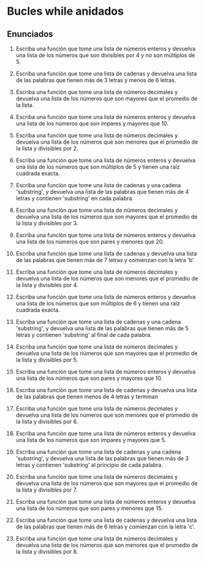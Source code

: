 # Bucles while anidados

## Enunciados

1. Escriba una función que tome una lista de números enteros y devuelva una lista de los números que son divisibles por 4 y no son múltiplos de 5.

2. Escriba una función que tome una lista de cadenas y devuelva una lista de las palabras que tienen más de 3 letras y menos de 6 letras.
3. Escriba una función que tome una lista de números decimales y devuelva una lista de los números que son mayores que el promedio de la lista.
4. Escriba una función que tome una lista de números enteros y devuelva una lista de los números que son impares y mayores que 10.
5. Escriba una función que tome una lista de números decimales y devuelva una lista de los números que son menores que el promedio de la lista y divisibles por 2.
6. Escriba una función que tome una lista de números enteros y devuelva una lista de los números que son múltiplos de 5 y tienen una raíz cuadrada exacta.
7. Escriba una función que tome una lista de cadenas y una cadena 'substring', y devuelva una lista de las palabras que tienen más de 4 letras y contienen 'substring' en cada palabra.
8. Escriba una función que tome una lista de números decimales y devuelva una lista de los números que son mayores que el promedio de la lista y divisibles por 3.
9. Escriba una función que tome una lista de números enteros y devuelva una lista de los números que son pares y menores que 20.
10. Escriba una función que tome una lista de cadenas y devuelva una lista de las palabras que tienen más de 7 letras y comienzan con la letra 'b'.
11. Escriba una función que tome una lista de números decimales y devuelva una lista de los números que son menores que el promedio de la lista y divisibles por 4.
12. Escriba una función que tome una lista de números enteros y devuelva una lista de los números que son múltiplos de 6 y tienen una raíz cuadrada exacta.
13. Escriba una función que tome una lista de cadenas y una cadena 'substring', y devuelva una lista de las palabras que tienen más de 5 letras y contienen 'substring' al final de cada palabra.
14. Escriba una función que tome una lista de números decimales y devuelva una lista de los números que son mayores que el promedio de la lista y divisibles por 5.
15. Escriba una función que tome una lista de números enteros y devuelva una lista de los números que son pares y mayores que 10.
16. Escriba una función que tome una lista de cadenas y devuelva una lista de las palabras que tienen menos de 4 letras y terminan
17. Escriba una función que tome una lista de números decimales y devuelva una lista de los números que son menores que el promedio de la lista y divisibles por 6.
18. Escriba una función que tome una lista de números enteros y devuelva una lista de los números que son impares y mayores que 5.
19. Escriba una función que tome una lista de cadenas y una cadena 'substring', y devuelva una lista de las palabras que tienen más de 3 letras y contienen 'substring' al principio de cada palabra.
20. Escriba una función que tome una lista de números decimales y devuelva una lista de los números que son mayores que el promedio de la lista y divisibles por 7.
21. Escriba una función que tome una lista de números enteros y devuelva una lista de los números que son pares y menores que 15.
22. Escriba una función que tome una lista de cadenas y devuelva una lista de las palabras que tienen más de 6 letras y comienzan con la letra 'c'.
23. Escriba una función que tome una lista de números decimales y devuelva una lista de los números que son menores que el promedio de la lista y divisibles por 8.
